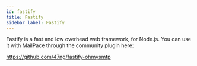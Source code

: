 ```yaml
---
id: fastify
title: Fastify 
sidebar_label: Fastify 
---
```


Fastify is a fast and low overhead web framework, for Node.js. You can use it with MailPace through the community plugin here:

https://github.com/47ng/fastify-ohmysmtp